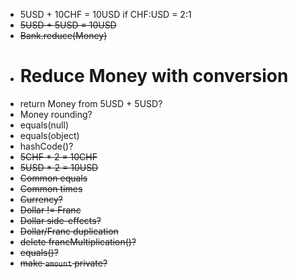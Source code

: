 - 5USD + 10CHF = 10USD if CHF:USD = 2:1
- ~~5USD + 5USD = 10USD~~
- ~~Bank.reduce(Money)~~
- # Reduce Money with conversion
- return Money from 5USD + 5USD?
- Money rounding?
- equals(null)
- equals(object)
- hashCode()?
- ~~5CHF * 2 = 10CHF~~
- ~~5USD * 2 = 10USD~~
- ~~Common equals~~
- ~~Common times~~
- ~~Currency?~~
- ~~Dollar != Franc~~
- ~~Dollar side-effects?~~
- ~~Dollar/Franc duplication~~
- ~~delete francMultiplication()?~~
- ~~equals()?~~
- ~~make `amount` private?~~
